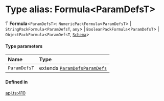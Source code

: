 # Type alias: Formula<ParamDefsT\>

Ƭ **Formula**<`ParamDefsT`\>: `NumericPackFormula`<`ParamDefsT`\> \| `StringPackFormula`<`ParamDefsT`, `any`\> \| `BooleanPackFormula`<`ParamDefsT`\> \| `ObjectPackFormula`<`ParamDefsT`, [`Schema`](Schema.md)\>

#### Type parameters

| Name | Type |
| :------ | :------ |
| `ParamDefsT` | extends [`ParamDefs`](ParamDefs.md)[`ParamDefs`](ParamDefs.md) |

#### Defined in

[api.ts:410](https://github.com/coda/packs-sdk/blob/main/api.ts#L410)
